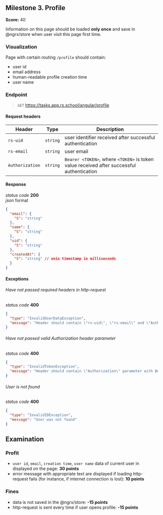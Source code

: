 ## Milestone 3. Profile

**Score:** 40

Information on this page should be loaded **only once** and save in @ngrx/store when user visit this
page first time.

### Visualization

Page with certain routing `/profile` should contain:

- user id
- email address
- human-readable profile creation time
- user name

### Endpoint

> `GET` https://tasks.app.rs.school/angular/profile

#### Request headers

| Header          | Type     | Description                                                                               |
| --------------- | -------- | ----------------------------------------------------------------------------------------- |
| `rs-uid`        | `string` | user identifier received after successful authentication                                  |
| `rs-email`      | `string` | user email                                                                                |
| `Authorization` | `string` | `Bearer <TOKEN>`, where `<TOKEN>` is token value received after successful authentication |

#### Response

_status code_ **200**  
_json_ format

```json
{
  "email": {
    "S": "string"
  },
  "name": {
    "S": "string"
  },
  "uid": {
    "S": "string"
  },
  "createdAt": {
    "S": "string" // unix timestamp in milliseconds
  }
}
```

#### Exceptions

###### Have not passed required headers in http-request

_status code_ **400**

```json
{
  "type": "InvalidUserDataException",
  "message": "Header should contain \"rs-uid\", \"rs-email\" and \"Authorization\" parameters."
}
```

###### Have not passed valid Authorization header parameter

_status code_ **400**

```json
{
  "type": "InvalidTokenException",
  "message": "Header should contain \"Authorization\" parameter with Bearer code."
}
```

###### User is not found

_status code_ **400**

```json
{
  "type": "InvalidIDException",
  "message": "User was not found"
}
```

## Examination

### Profit

- `user id`, `email`, `creation time`, `user name` data of current user in
  displayed on the page: **30 points**
- error message with appropriate text are displayed if loading http-request fails (for instance, if
  internet connection is lost): **10 points**

### Fines

- data is not saved in the @ngrx/store: **-15 points**
- http-request is sent every time if user opens profile: **-15 points**
